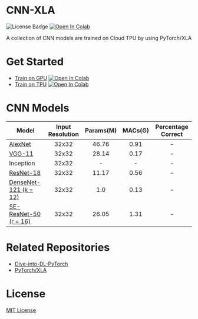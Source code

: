 # CNN-XLA

![License Badge](https://img.shields.io/badge/python-3.5%2B-blue) [![Open In Colab](https://colab.research.google.com/assets/colab-badge.svg)](https://colab.research.google.com/github/fengredrum/cnn-xla/blob/master/notebooks/Train-on-TPU.ipynb)

A collection of CNN models are trained on Cloud TPU by using PyTorch/XLA

# Get Started

* [Train on GPU](notebooks/Train-on-GPU.ipynb) [![Open In Colab](https://colab.research.google.com/assets/colab-badge.svg)](https://colab.research.google.com/github/fengredrum/cnn-xla/blob/master/notebooks/Train-on-GPU.ipynb)
* [Train on TPU](notebooks/Train-on-TPU.ipynb) [![Open In Colab](https://colab.research.google.com/assets/colab-badge.svg)](https://colab.research.google.com/github/fengredrum/cnn-xla/blob/master/notebooks/Train-on-TPU.ipynb)

# CNN Models

| Model              | Input Resolution   | Params(M)          | MACs(G)            | Percentage Correct |
| ------------------ | :----------------: | :----------------: | :----------------: | :----------------: |
| [AlexNet](models/alexnet.py)   | 32x32 | 46.76 | 0.91 | - |
| [VGG-11](models/vgg.py)        | 32x32 | 28.14 | 0.17 | - |
| Inception                      | 32x32 | -     | -    | - |
| [ResNet-18](models/resnet.py)  | 32x32 | 11.17 | 0.56 | - |
| [DenseNet-121 (k = 12)](models/densenet.py) | 32x32 | 1.0 | 0.13 | - |
| [SE-ResNet-50 (r = 16)](models/se-resnet.py) | 32x32 | 26.05 | 1.31 | - |


# Related Repositories

* [Dive-into-DL-PyTorch](https://github.com/ShusenTang/Dive-into-DL-PyTorch)
* [PyTorch/XLA](https://github.com/pytorch/xla)

# License

[MIT License](LICENSE)
